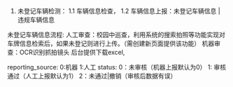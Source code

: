 1. 未登记车辆检测：
  1.1 车辆信息检查，
  1.2 车辆信息上报：未登记车辆信息 | 违规车辆信息

未登记车辆信息流程:
  人工审查：校园中巡查，利用系统的搜索拍照等功能实现对车牌信息检索后，如果未登记则进行上传。（需创建新页面提供该功能）
  机器审查：OCR识别抓拍镜头
  后台提供下载excel,

  reporting_source:
    0:机器
    1:人工
  status: 
    0：未审核（机器上报默认为0）
    1: 审核通过（人工上报默认为1）
    2：未通过|撤销（审核后数据有误）